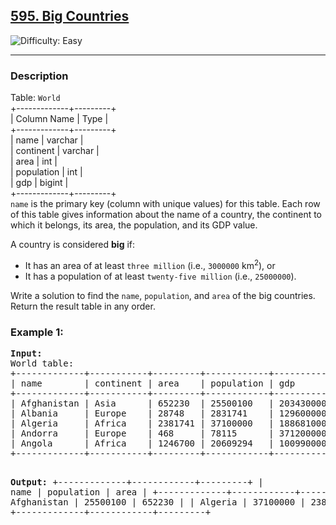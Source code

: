 <h2><a href="https://leetcode.com/problems/big-countries/description/">
595. Big Countries
</a></h2>
<img src="https://img.shields.io/badge/Difficulty-Easy-brightgreen" alt="Difficulty: Easy" />
<hr>

<h3>Description</h3>
<p>
Table: <code>World</code><br>
+-------------+---------+<br>
| Column Name | Type    |<br>
+-------------+---------+<br>
| name        | varchar |<br>
| continent   | varchar |<br>
| area        | int     |<br>
| population  | int     |<br>
| gdp         | bigint  |<br>
+-------------+---------+<br>
<code>name</code> is the primary key (column with unique values) for this table. Each row of this table gives information about the name of a country, the continent to which it belongs, its area, the population, and its GDP value.
</p>

<p>
A country is considered <strong>big</strong> if:
</p>
<ul>
  <li>It has an area of at least <code>three million</code> (i.e., <code>3000000</code> km<sup>2</sup>), or</li>
  <li>It has a population of at least <code>twenty-five million</code> (i.e., <code>25000000</code>).</li>
</ul>

<p>
Write a solution to find the <code>name</code>, <code>population</code>, and <code>area</code> of the big countries.<br>
Return the result table in any order.
</p>

<h3>Example 1:</h3>
<pre>
<strong>Input:</strong> 
World table:
+-------------+-----------+---------+------------+--------------+
| name        | continent | area    | population | gdp          |
+-------------+-----------+---------+------------+--------------+
| Afghanistan | Asia      | 652230  | 25500100   | 20343000000  |
| Albania     | Europe    | 28748   | 2831741    | 12960000000  |
| Algeria     | Africa    | 2381741 | 37100000   | 188681000000 |
| Andorra     | Europe    | 468     | 78115      | 3712000000   |
| Angola      | Africa    | 1246700 | 20609294   | 100990000000 |
+-------------+-----------+---------+------------+--------------+

<strong>Output:</strong>
+-------------+------------+---------+
| name        | population | area    |
+-------------+------------+---------+
| Afghanistan | 25500100   | 652230  |
| Algeria     | 37100000   | 2381741 |
+-------------+------------+---------+
</pre>
